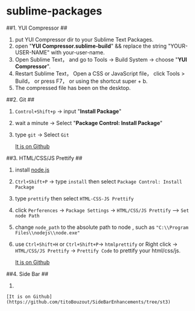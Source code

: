 # sublime-packages #

##1. YUI Compressor ##

1. put YUI Compressor dir to your Sublime Text Packages.
2. open "**YUI Compressor.sublime-build**" && replace the string "YOUR-USER-NAME" with your-user-name.
3. Open Sublime Text， and go to Tools -> Build System -> choose "**YUI Compressor**".
4. Restart Sublime Text， Open a CSS or JavaScript file， click Tools > Build， or press F7， or using the shortcut super + b.
5. The compressed file has been on the desktop.

##2. Git ##

1. `Control+Shift+p` -> input "**Install Package**"
2. wait a minute -> Select "**Package Control: Install Package**"
3. type `git` -> Select `Git`

    [It is on Github](https://github.com/kemayo/sublime-text-git)

##3. HTML/CSS/JS Prettify ##

1. install [node.js](http://nodejs.org)
2. `Ctrl+Shift+P` -> type `install` then select `Package Control: Install Package`
3. type `prettify` then select `HTML-CSS-JS Prettify`
4. click `Perferences` -> `Package Settings` -> `HTML/CSS/JS Prettify` --> `Set node Path`
5. change `node_path` to the absolute path to node , such as `"C:\\Program Files\\nodejs\\node.exe"`
6. use `Ctrl+Shift+H` or `Ctrl+Shift+P`-> `htmlprettify` or Right click -> `HTML/CSS/JS Prettify` -> `Prettify Code` to prettify your html/css/js.

    [It is on Github](https://github.com/victorporof/Sublime-HTMLPrettify)

##4. Side Bar ##

1. 

    [It is on Github](https://github.com/titoBouzout/SideBarEnhancements/tree/st3)